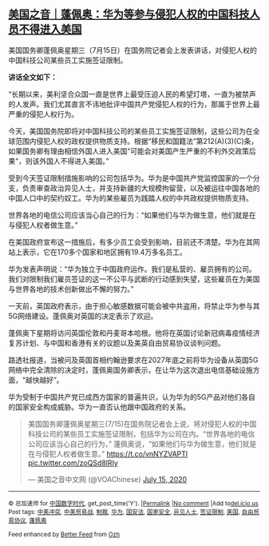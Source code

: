 <!--1594913636000-->
[美国之音｜蓬佩奥：华为等参与侵犯人权的中国科技人员不得进入美国](https://chinadigitaltimes.net/chinese/2020/07/%e7%be%8e%e5%9b%bd%e4%b9%8b%e9%9f%b3%ef%bd%9c%e8%93%ac%e4%bd%a9%e5%a5%a5%ef%bc%9a%e5%8d%8e%e4%b8%ba%e7%ad%89%e5%8f%82%e4%b8%8e%e4%be%b5%e7%8a%af%e4%ba%ba%e6%9d%83%e7%9a%84%e4%b8%ad%e5%9b%bd%e7%a7%91/)
------

<p>美国国务卿蓬佩奥星期三（7月15日）在国务院记者会上发表讲话，对侵犯人权的中国科技公司某些员工实施签证限制。</p><p><strong>讲话全文如下：</strong></p><p>“长期以来，美利坚合众国一直是世界上最受压迫人民的希望灯塔，一直为被禁声的人发声。我们尤其直言不讳地批评中国共产党侵犯人权的行为，那属于世界上最严重的侵犯人权行为。</p><p>今天，美国国务院即将对中国科技公司的某些员工实施签证限制，这些公司为在全球范围内侵犯人权的政权提供物质支持。根据“移民和国籍法”第212(A)(3)(C)条，如果国务卿有理由相信外国人进入美国“可能会对美国产生严重的不利外交政策后果”，则该外国人不得进入美国。”</p><p>受到今天签证限制措施影响的公司包括华为。华为是中国共产党监控国家的一个分支，负责审查政治异见人士，并支持新疆的大规模拘留营，以及被运往中国各地的中国人口中的契约奴工。华为的某些雇员为践踏人权的中共政权提供物质支持。</p><p>世界各地的电信公司应该当心自己的行为：“如果他们与华为做生意，他们就是在与侵犯人权者做生意。”</p><p>在美国政府宣布这一措施后，有多少员工会受到影响，目前还不清楚。华为在其网站上表示，它在170多个国家和地区拥有19.4万多名员工。</p><p>华为发表声明说：“华为独立于中国政府运作。我们是私营的、雇员拥有的公司。我们对限制我们雇员签证的这一不公平与武断的行动感到失望，这些雇员在为美国与世界各地的技术创新做出不懈的努力。”</p><p>一天前，英国政府表示，由于担心敏感数据可能会被中共盗用，将禁止华为参与其5G网络建设。蓬佩奥对英国的决定表示了欢迎。</p><p>蓬佩奥下星期将访问英国伦敦和丹麦哥本哈根。他将在英国讨论新冠病毒疫情经济复苏计划、与中国和香港有关的议题以及美英自由贸易协议谈判问题。</p><p>路透社报道，当被问及英国首相约翰逊要求在2027年底之前将华为设备从英国5G网络中完全清除的决定时，蓬佩奥国务卿表示，在让华为这次退出电信基础设施方面，“越快越好”。</p><p>华为受制于中国共产党已成西方国家的普遍共识，认为华为的5G产品对他们各自的国家安全构成威胁。华为一直否认他跟中国政府的关系。</p><blockquote class="twitter-tweet" data-width="550" data-dnt="true"><p lang="zh" dir="ltr">美国国务卿蓬佩奥星期三(7/15)在国务院记者会上说，将对侵犯人权的中国科技公司的某些员工实施签证限制，包括华为公司在内。“世界各地的电信公司应该当心自己的行为，” 蓬佩奥说，“如果他们与华为做生意，他们就是在与侵犯人权者做生意。” <a href="https://t.co/vnNYZVAPTl">https://t.co/vnNYZVAPTl</a> <a href="https://t.co/zoQSd8lRIy">pic.twitter.com/zoQSd8lRIy</a></p><p>&mdash; 美国之音中文网 (@VOAChinese) <a href="https://twitter.com/VOAChinese/status/1283453837219639298?ref_src=twsrc%5Etfw">July 15, 2020</a></p></blockquote><p><script async src="https://platform.twitter.com/widgets.js" charset="utf-8"></script></p><hr /><p><small>&copy; 总加速师 for <a href="https://chinadigitaltimes.net/chinese">中国数字时代</a>, get_post_time('Y'). |<a href="https://chinadigitaltimes.net/chinese/2020/07/%e7%be%8e%e5%9b%bd%e4%b9%8b%e9%9f%b3%ef%bd%9c%e8%93%ac%e4%bd%a9%e5%a5%a5%ef%bc%9a%e5%8d%8e%e4%b8%ba%e7%ad%89%e5%8f%82%e4%b8%8e%e4%be%b5%e7%8a%af%e4%ba%ba%e6%9d%83%e7%9a%84%e4%b8%ad%e5%9b%bd%e7%a7%91/">Permalink</a> |<a href="https://chinadigitaltimes.net/chinese/2020/07/%e7%be%8e%e5%9b%bd%e4%b9%8b%e9%9f%b3%ef%bd%9c%e8%93%ac%e4%bd%a9%e5%a5%a5%ef%bc%9a%e5%8d%8e%e4%b8%ba%e7%ad%89%e5%8f%82%e4%b8%8e%e4%be%b5%e7%8a%af%e4%ba%ba%e6%9d%83%e7%9a%84%e4%b8%ad%e5%9b%bd%e7%a7%91/#comments">No comment</a> |Add to<a href="http://del.icio.us/post?url=https://chinadigitaltimes.net/chinese/2020/07/%e7%be%8e%e5%9b%bd%e4%b9%8b%e9%9f%b3%ef%bd%9c%e8%93%ac%e4%bd%a9%e5%a5%a5%ef%bc%9a%e5%8d%8e%e4%b8%ba%e7%ad%89%e5%8f%82%e4%b8%8e%e4%be%b5%e7%8a%af%e4%ba%ba%e6%9d%83%e7%9a%84%e4%b8%ad%e5%9b%bd%e7%a7%91/&amp;title=美国之音｜蓬佩奥：华为等参与侵犯人权的中国科技人员不得进入美国">del.icio.us</a><br/>Post tags: <a href="https://chinadigitaltimes.net/chinese/tag/%e4%b8%ad%e7%be%8e%e5%86%b2%e7%aa%81/" rel="tag">中美冲突</a>, <a href="https://chinadigitaltimes.net/chinese/tag/%e4%b8%ad%e7%be%8e%e8%b4%b8%e6%98%93%e6%88%98/" rel="tag">中美贸易战</a>, <a href="https://chinadigitaltimes.net/chinese/tag/%e5%88%b6%e8%a3%81/" rel="tag">制裁</a>, <a href="https://chinadigitaltimes.net/chinese/tag/%e5%8d%8e%e4%b8%ba/" rel="tag">华为</a>, <a href="https://chinadigitaltimes.net/chinese/tag/%e5%9b%bd%e5%ae%89%e6%b3%95/" rel="tag">国安法</a>, <a href="https://chinadigitaltimes.net/chinese/tag/%e5%9b%bd%e5%ae%b6%e5%ae%89%e5%85%a8/" rel="tag">国家安全</a>, <a href="https://chinadigitaltimes.net/chinese/tag/%e5%bc%82%e8%a7%81%e4%ba%ba%e5%a3%ab/" rel="tag">异见人士</a>, <a href="https://chinadigitaltimes.net/chinese/tag/%e7%ad%be%e8%af%81%e9%99%90%e5%88%b6/" rel="tag">签证限制</a>, <a href="https://chinadigitaltimes.net/chinese/tag/%e7%be%8e%e5%9b%bd/" rel="tag">美国</a>, <a href="https://chinadigitaltimes.net/chinese/tag/%e8%87%aa%e7%94%b1%e8%b4%b8%e6%98%93%e5%8d%8f%e8%ae%ae/" rel="tag">自由贸易协议</a>, <a href="https://chinadigitaltimes.net/chinese/tag/%e8%93%ac%e4%bd%a9%e5%a5%a5/" rel="tag">蓬佩奥</a><br/></small></p><p><small>Feed enhanced by <a href='http://planetozh.com/blog/my-projects/wordpress-plugin-better-feed-rss/'>Better Feed</a> from  <a href='http://planetozh.com/blog/'>Ozh</a></small></p>
